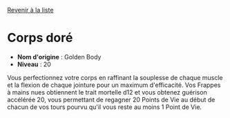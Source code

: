 [Revenir à la liste](list.md)

# Corps doré

 * **Nom d'origine** : Golden Body
 * **Niveau** : 20


<p>Vous perfectionnez votre corps en raffinant la souplesse de chaque muscle et la flexion de chaque jointure pour un maximum d'efficacité. Vos Frappes à mains nues obtiennent le trait mortelle d12 et vous obtenez guérison accélérée 20, vous permettant de regagner 20 Points de Vie au début de chacun de vos tours pourvu qu'il vous reste au moins 1 Point de Vie.&nbsp;</p>